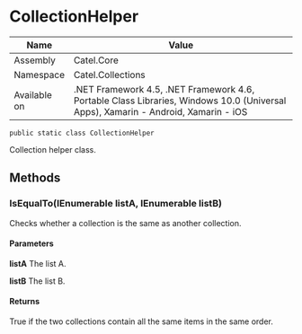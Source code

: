 

# CollectionHelper

Name|Value
---|---
Assembly|Catel.Core
Namespace|Catel.Collections
Available on|.NET Framework 4.5, .NET Framework 4.6, Portable Class Libraries, Windows 10.0 (Universal Apps), Xamarin - Android, Xamarin - iOS

```
public static class CollectionHelper
```

Collection helper class.



## Methods

### IsEqualTo(IEnumerable listA, IEnumerable listB)

Checks whether a collection is the same as another collection.

#### Parameters

**listA**
The list A.

**listB**
The list B.

#### Returns

True if the two collections contain all the same items in the same order.




